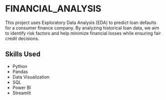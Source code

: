 # FINANCIAL_ANALYSIS
This project uses Exploratory Data Analysis (EDA) to predict loan defaults for a consumer finance company. By analyzing historical loan data, we aim to identify risk factors and help minimize financial losses while ensuring fair credit decisions.

## Skills Used
- Python
- Pandas
- Data Visualization
- SQL
- Power BI
- Streamlit
